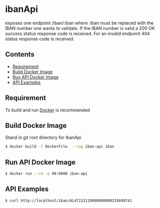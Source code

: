 # ibanApi
exposes one endpoint /iban/:iban where :iban must be replaced with the IBAN number one wants to validate. If the IBAN number is valid a 200 OK success status response code is received. For an invalid endpoint 404 status response code is received.
 
## Contents
- [Requirement](#requirement)
- [Build Docker Image](#build-docker-image)
- [Run API Docker Image](#run-api-with-Docker)
- [API Examples](#api-examples)

## Requirement
To build and run [Docker](https://docs.docker.com/get-docker/) is recommended

## Build Docker Image
Stand in git root directory for ibanApi
```sh
$ docker build -f DockerFile  --tag iban-api iban
```

## Run API Docker Image
```sh
$ docker run --rm -p 80:8080 iban-api
```

## API Examples
```sh
$ curl http://localhost/iban/AL47212110090000000235698741
```